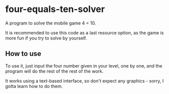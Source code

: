 # four-equals-ten-solver
 A program to solve the mobile game 4 = 10.

 It is recommended to use this code as a last resource option, as the game is more fun if you try to solve by yourself.

## How to use
 To use it, just input the four number given in your level, one by one, and the program will do the rest of the rest of the work.

 It works using a text-based interface, so don't expect any graphics - sorry, I gotta learn how to do them.
